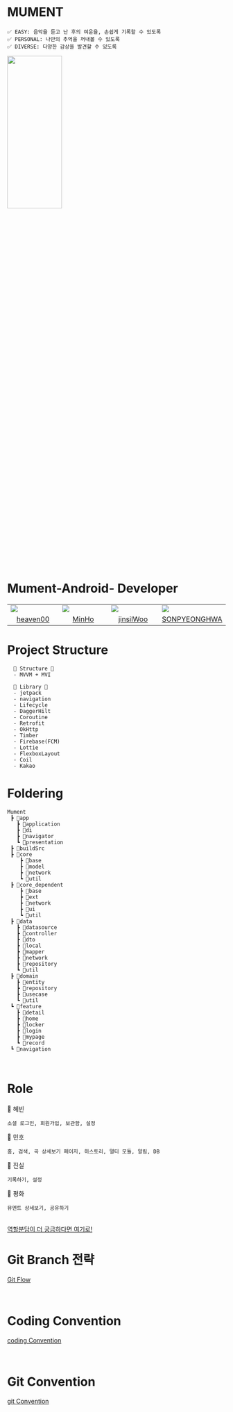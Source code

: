 # MUMENT
```
✅ EASY: 음악을 듣고 난 후의 여운을, 손쉽게 기록할 수 있도록
✅ PERSONAL: 나만의 추억을 꺼내볼 수 있도록
✅ DIVERSE: 다양한 감상을 발견할 수 있도록
```


<img src = "https://user-images.githubusercontent.com/69586104/178380257-b0255f93-0fa3-4b7b-a4f0-42c6af170b1b.png" width = 50%, height=30%/>


# Mument-Android- Developer

<table align="center" style = "table-layout: auto; width: 100%; table-layout: fixed;">
  <colgroup>
    <col style="width:25%"/>
    <col style="width:25%"/>
    <col style="width:25%"/>
    <col style="width:25%"/>
  </colgroup>
  <tr>
    <td>
      <img src= "https://user-images.githubusercontent.com/69586104/178381004-2a2b34f8-67ab-425a-a179-a020d87d8215.jpg"/> 
    </td>
    <td>
      <img src="https://user-images.githubusercontent.com/69586104/178381077-429f4291-1dbb-499c-a4de-7c763e8348bb.jpg"/> 
    </td>
    <td>
      <img src="https://user-images.githubusercontent.com/69586104/178381113-66def19e-9507-4a17-a271-a325acc34ec4.jpg"/> 
    </td>
    <td>
      <img src="https://user-images.githubusercontent.com/69586104/178381184-ea7619d8-3e23-444b-b978-22abe7de30d5.jpg"/> 
    </td>
  </tr>
  <tr>
    <td align="center">
     <a href="https://github.com/lhb8106">heaven00</a>
    </td>
    <td align="center">
     <a href="https://github.com/KkamSonLee">MinHo</a>
    </td>
    <td align="center">
     <a href="https://github.com/jinsilWoo">jinsilWoo</a>
    </td>
    <td align="center">
     <a href="https://github.com/SONPYEONGHWA">SONPYEONGHWA</a>
    </td>
  </tr>
</table>


# Project Structure
```
  🎵 Structure 🎵
  - MVVM + MVI

  🎵 Library 🎵
  - jetpack 
  - navigation 
  - Lifecycle 
  - DaggerHilt 
  - Coroutine 
  - Retrofit 
  - OkHttp
  - Timber
  - Firebase(FCM)
  - Lottie 
  - FlexboxLayout
  - Coil
  - Kakao
```


# Foldering
```
Mument
 ┣ 📂app
   ┣ 📂application
   ┣ 📂di
   ┣ 📂navigator
   ┗ 📂presentation
 ┣ 📂buildSrc
 ┣ 📂core
    ┣ 📂base
    ┣ 📂model
    ┣ 📂network
    ┗ 📂util
 ┣ 📂core_dependent
    ┣ 📂base
    ┣ 📂ext
    ┣ 📂network
    ┣ 📂ui
    ┗ 📂util
 ┣ 📂data
   ┣ 📂datasource
   ┣ 📂controller
   ┣ 📂dto
   ┣ 📂local
   ┣ 📂mapper
   ┣ 📂network
   ┣ 📂repository
   ┗ 📂util
 ┣ 📂domain
   ┣ 📂entity
   ┣ 📂repository
   ┣ 📂usecase
   ┗ 📂util
 ┗ 📂feature
   ┣ 📂detail
   ┣ 📂home
   ┣ 📂locker
   ┣ 📂login
   ┣ 📂mypage
   ┗ 📂record
 ┗ 📂navigation
   
 

 ```

# Role

🎼 혜빈
 ```
 소셜 로그인, 회원가입, 보관함, 설정
 ```

🎼 민호
 ```
 홈, 검색, 곡 상세보기 페이지, 히스토리, 멀티 모듈, 알림, DB
 ```

🎼 진실
 ```
기록하기, 설정
 ```

🎼 평화
 ```
 뮤멘트 상세보기, 공유하기
 ```

<br>
<a href="https://destiny-plum-124.notion.site/a1ebcca8e8634731a879a4a069f94919"> 역할분담이 더 궁금하다면 여기로!</a>


# Git Branch 전략
 <a href="https://techblog.woowahan.com/2553/"> Git Flow</a>

 <br>

# Coding Convention
 <a href="https://www.notion.so/Coding-Convention-a5657ac2f823408da02a0235ada8ede1"> coding Convention</a>

 <br>

# Git Convention
 <a href="https://www.notion.so/Git-Convention-dc817b278de84a03adc385722e2b9175"> git Convention</a>
   
  
    
